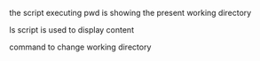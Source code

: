 the script executing pwd is showing the present working directory

ls script is used to display content

command to change working directory 
